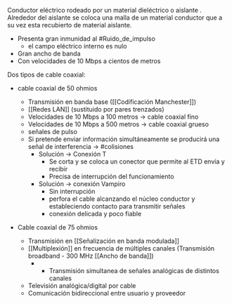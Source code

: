 Conductor eléctrico rodeado por un material dieléctrico o aislante . Alrededor del aislante se coloca una malla de un material conductor que a su vez esta recubierto de material aislante.
- Presenta gran inmunidad al #Ruido_de_impulso 
	-  el campo eléctrico interno es nulo
- Gran ancho de banda
- Con velocidades de 10 Mbps a cientos de metros

Dos tipos de cable coaxial: 
- cable coaxial de 50 ohmios
	- Transmisión en banda base ([[Codificación Manchester]])
	- [[Redes LAN]] (sustituido por pares trenzados)
	- Velocidades de 10 Mbps a 100 metros -> cable coaxial fino
	- Velocidades de 10 Mbps a 500 metros -> cable coaxial grueso
	- señales de pulso 
	- Si pretende enviar información simultáneamente se producirá una señal de interferencia -> #colisiones 
		- Solución -> Conexión T 
			- Se corta y se coloca un conector que permite  al ETD envía y recibir
			- Precisa de interrupción del funcionamiento
		- Solución -> conexión Vampiro
			- Sin interrupción 
			- perfora el cable alcanzando el núcleo conductor y estableciendo contacto para transmitir señales
			- conexión delicada y poco fiable

- Cable coaxial de 75 ohmios
	- Transmisión en [[Señalización en banda modulada]]
	- [[Multiplexión]] en frecuencia de múltiples canales (Transmisión broadband - 300 MHz [[Ancho de banda]])
		- - Transmisión simultanea de señales analógicas de distintos canales
	- Televisión analógica/digital por cable
	- Comunicación bidireccional entre usuario y proveedor